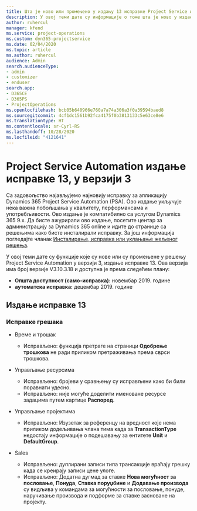 ```yaml
---
title: Шта је ново или промењено у издању 13 исправке Project Service Automation верзије 3
description: У овој теми дате су информације о томе шта је ново у издању исправке 13 за Project Service Automation у верзији 3.
author: ruhercul
manager: kfend
ms.service: project-operations
ms.custom: dyn365-projectservice
ms.date: 02/04/2020
ms.topic: article
ms.author: ruhercul
audience: Admin
search.audienceType:
- admin
- customizer
- enduser
search.app:
- D365CE
- D365PS
- ProjectOperations
ms.openlocfilehash: bcb05b640966e760a7a74a306a3f0a39594baed8
ms.sourcegitcommit: 4cf1dc1561b92fca4175f0b3813133c5e63ce8e6
ms.translationtype: HT
ms.contentlocale: sr-Cyrl-RS
ms.lasthandoff: 10/28/2020
ms.locfileid: "4121641"
---
```

# <a name="project-service-automation-update-release-13-v3"></a>Project Service Automation издање исправке 13, у верзији 3
Са задовољство најављујемо најновију исправку за апликацију Dynamics 365 Project Service Automation (PSA). Ово издање укључује нека важна побољшања у квалитету, перформансама и употребљивости. Ово издање је компатибилно са услугом Dynamics 365 9.x. Да бисте ажурирали ово издање, посетите центар за администрацију за Dynamics 365 online и идите до странице са решењима како бисте инсталирали исправку. За још информација погледајте чланак [Инсталирање, исправка или уклањање жељеног решења](https://docs.microsoft.com/power-platform/admin/install-remove-preferred-solution).

У овој теми дате су функције које су нове или су промењене у решењу Project Service Automation у верзији 3, издање исправке 13. Ова верзија има број верзије V3.10.3.18 и доступна је према следећем плану:

- **Општа доступност (само-исправка):** новембар 2019. године
- **аутоматска исправка:** децембар 2019. године


## <a name="update-release-13"></a>Издање исправке 13 

### <a name="bug-fixes"></a>Исправке грешака

- Време и трошак

     - Исправљено: функција претраге на страници **Одобрење трошкова** не ради приликом претраживања према сврси трошкова.

- Управљање ресурсима

     - Исправљено: бројеви у сравњењу су исправљени како би били поравнати удесно.
     - Исправљено: није могуће доделити именоване ресурсе задацима путем картице **Распоред**.

- Управљање пројектима

     - Исправљено: Изузетак за референцу на вредност које нема приликом додељивања члана тима када за **TransactionType** недостају информације о подешавању за ентитете **Unit** и **DefaultGroup**.

- Sales

     - Исправљено: дуплирани записи типа трансакције враћају грешку када се креирају записи цене улоге.
     - Исправљено: Додатна дугмад за ставке **Нова могућност за пословање**, **Понуда**, **Ставка поруџбине** и **Додавање производа** су видљива у командама за могућности за пословање, понуде, наручивање производа и подформе за ставке засноване на пројекту.


